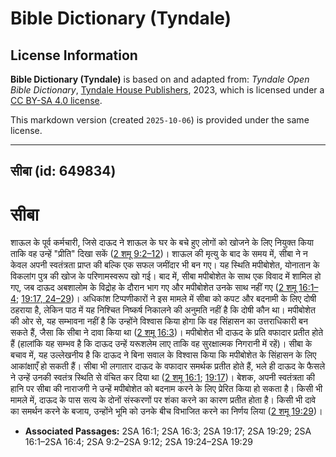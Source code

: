 # Bible Dictionary (Tyndale)

## License Information

**Bible Dictionary (Tyndale)** is based on and adapted from: _Tyndale Open Bible Dictionary_, [Tyndale House Publishers](https://tyndaleopenresources.com/), 2023, which is licensed under a [CC BY-SA 4.0 license](https://creativecommons.org/licenses/by-sa/4.0/legalcode.en).

This markdown version (created `2025-10-06`) is provided under the same license.



--------------------------------

## सीबा (id: 649834)

सीबा
====

शाऊल के पूर्व कर्मचारी, जिसे दाऊद ने शाऊल के घर के बचे हुए लोगों को खोजने के लिए नियुक्त किया ताकि वह उन्हें "प्रीति" दिखा सकें ([2 शमू 9:2–12](https://ref.ly/2Sam9:2-2Sam9:12))। शाऊल की मृत्यु के बाद के समय में, सीबा ने न केवल अपनी स्वतंत्रता प्राप्त की बल्कि एक सफल जमींदार भी बन गए। यह स्थिति मपीबोशेत, योनातान के विकलांग पुत्र की खोज के परिणामस्वरूप खो गई। बाद में, सीबा मपीबोशेत के साथ एक विवाद में शामिल हो गए, जब दाऊद अबशालोम के विद्रोह के दौरान भाग गए और मपीबोशेत उनके साथ नहीं गए ([2 शमू 16:1–4](https://ref.ly/2Sam16:1-2Sam16:4); [19:17, 24–29](https://ref.ly/2Sam19:17,2Sam19:24-2Sam19:29))। अधिकांश टिप्पणीकारों ने इस मामले में सीबा को कपट और बदनामी के लिए दोषी ठहराया है, लेकिन पाठ में यह निश्चित निष्कर्ष निकालने की अनुमति नहीं है कि दोषी कौन था। मपीबोशेत की ओर से, यह सम्भावना नहीं है कि उन्होंने विश्वास किया होगा कि वह सिंहासन का उत्तराधिकारी बन सकते हैं, जैसा कि सीबा ने दावा किया था ([2 शमू 16:3](https://ref.ly/2Sam16:3))। मपीबोशेत भी दाऊद के प्रति वफादार प्रतीत होते हैं (हालांकि यह सम्भव है कि दाऊद उन्हें यरूशलेम लाए ताकि वह सुरक्षात्मक निगरानी में रहें)। सीबा के बचाव में, यह उल्लेखनीय है कि दाऊद ने बिना सवाल के विश्वास किया कि मपीबोशेत के सिंहासन के लिए आकांक्षाएँ हो सकती हैं। सीबा भी लगातार दाऊद के वफादार समर्थक प्रतीत होते हैं, भले ही दाऊद के फैसले ने उन्हें उनकी स्वतंत्र स्थिति से वंचित कर दिया था ([2 शमू 16:1](https://ref.ly/2Sam16:1); [19:17](https://ref.ly/2Sam19:17))। बेशक, अपनी स्वतंत्रता की हानि पर सीबा की नाराजगी ने उन्हें मपीबोशेत को बदनाम करने के लिए प्रेरित किया हो सकता है। किसी भी मामले में, दाऊद के पास सत्य के दोनों संस्करणों पर शंका करने का कारण प्रतीत होता है। किसी भी दावे का समर्थन करने के बजाय, उन्होंने भूमि को उनके बीच विभाजित करने का निर्णय लिया ([2 शमू 19:29](https://ref.ly/2Sam19:29))।

* **Associated Passages:** 2SA 16:1; 2SA 16:3; 2SA 19:17; 2SA 19:29; 2SA 16:1–2SA 16:4; 2SA 9:2–2SA 9:12; 2SA 19:24–2SA 19:29

